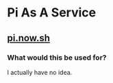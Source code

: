 # Pi As A Service

## [pi.now.sh](https://pi.now.sh)

### What would this be used for?
I actually have no idea.